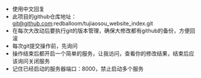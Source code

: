 - 使用中文回复
- 此项目的github仓库地址：git@github.com:redballoom/tujiaosou_website_index.git
- 在每次大改动后要执行git的版本管理，确保大修改都有github的备份，方便回滚
- 每次git提交操作前，先询问
- 操作结束后都开启一个简单的服务，让我访问，查看你的修改结果，结束后应该询问关闭服务
- 记住已经启动的服务器端口：8000，禁止启动多个服务